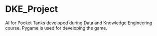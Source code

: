 # DKE_Project
AI for Pocket Tanks developed during Data and Knowledge Engineering course. Pygame is used for developing the game.
